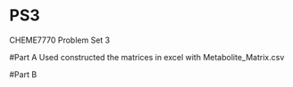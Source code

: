 # PS3
CHEME7770 Problem Set 3 

#Part A
Used constructed the matrices in excel with Metabolite_Matrix.csv

#Part B
